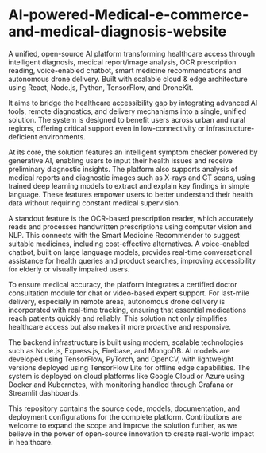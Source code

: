 # AI-powered-Medical-e-commerce-and-medical-diagnosis-website
A unified, open-source AI platform transforming healthcare access through intelligent diagnosis, medical report/image analysis, OCR prescription reading, voice-enabled chatbot, smart medicine recommendations and autonomous drone delivery. Built with scalable cloud &amp; edge architecture using React, Node.js, Python, TensorFlow, and DroneKit.

It aims to bridge the healthcare accessibility gap by integrating advanced AI tools, remote diagnostics, and delivery mechanisms into a single, unified solution. The system is designed to benefit users across urban and rural regions, offering critical support even in low-connectivity or infrastructure-deficient environments.

At its core, the solution features an intelligent symptom checker powered by generative AI, enabling users to input their health issues and receive preliminary diagnostic insights. The platform also supports analysis of medical reports and diagnostic images such as X-rays and CT scans, using trained deep learning models to extract and explain key findings in simple language. These features empower users to better understand their health data without requiring constant medical supervision.

A standout feature is the OCR-based prescription reader, which accurately reads and processes handwritten prescriptions using computer vision and NLP. This connects with the Smart Medicine Recommender to suggest suitable medicines, including cost-effective alternatives. A voice-enabled chatbot, built on large language models, provides real-time conversational assistance for health queries and product searches, improving accessibility for elderly or visually impaired users.

To ensure medical accuracy, the platform integrates a certified doctor consultation module for chat or video-based expert support. For last-mile delivery, especially in remote areas, autonomous drone delivery is incorporated with real-time tracking, ensuring that essential medications reach patients quickly and reliably. This solution not only simplifies healthcare access but also makes it more proactive and responsive.

The backend infrastructure is built using modern, scalable technologies such as Node.js, Express.js, Firebase, and MongoDB. AI models are developed using TensorFlow, PyTorch, and OpenCV, with lightweight versions deployed using TensorFlow Lite for offline edge capabilities. The system is deployed on cloud platforms like Google Cloud or Azure using Docker and Kubernetes, with monitoring handled through Grafana or Streamlit dashboards.

This repository contains the source code, models, documentation, and deployment configurations for the complete platform. Contributions are welcome to expand the scope and improve the solution further, as we believe in the power of open-source innovation to create real-world impact in healthcare.


